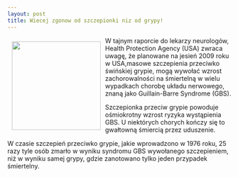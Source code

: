 ```yaml
---
layout: post
title: Wiecej zgonow od szczepionki niz od grypy!
---
```


<p><img src="{{site.baseurl}}\articles\pictures\465.grypa.jpg" align="left" style="margin: 10px 10px" width="200"><!--6-->
W tajnym raporcie do lekarzy neurologów, Health Protection Agency (USA) zwraca uwagę, że planowane na jesień 2009 roku w USA,masowe szczepienia przeciwko świńskiej grypie, mogą wywołać wzrost zachorowalności na śmiertelną w wielu wypadkach chorobę układu nerwowego, znaną jako Guillain-Barre Syndrome (GBS). </p><p>Szczepionka przeciw grypie powoduje ośmiokrotny wzrost ryzyka wystąpienia GBS. U
niektórych chorych kończy się to gwałtowną śmiercią przez uduszenie.</p><p>W czasie szczepień przeciwko grypie, jakie wprowadzono w 1976 roku, 25 razy tyle osób zmarło w wyniku syndromu GBS wywołanego szczepieniem, niż w wyniku samej grypy, gdzie zanotowano tylko jeden przypadek śmiertelny.</p>
